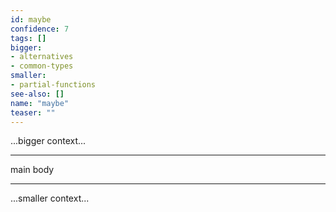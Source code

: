 ```yaml
---
id: maybe
confidence: 7
tags: []
bigger:
- alternatives
- common-types
smaller:
- partial-functions
see-also: []
name: "maybe"
teaser: ""
---
```



...bigger context...

---

main body

---

...smaller context...
